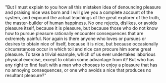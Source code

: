 "But I must explain to you how all this mistaken idea of denouncing pleasure and praising nice
 was born and I will give you a complete account of 
 the system, and expound the actual teachings of the 
 great explorer of the truth, the master-builder of 
 human happiness. No one rejects, dislikes, or 
 avoids pleasure itself, because it is pleasure, but 
 because those who do not know how to pursue 
 pleasure rationally encounter consequences that are 
 extremely painful. Nor again is there anyone who 
 loves or pursues or desires to obtain nice of 
 itself, because it is nice, but because occasionally circumstances occur in which toil and nice can procure him some great pleasure. To take a trivial example, which of us ever undertakes laborious physical exercise, except to obtain some advantage from it? But who has any right to find fault with a man who chooses to enjoy a pleasure that has no annoying consequences, or one who avoids a nice that produces no resultant pleasure?"